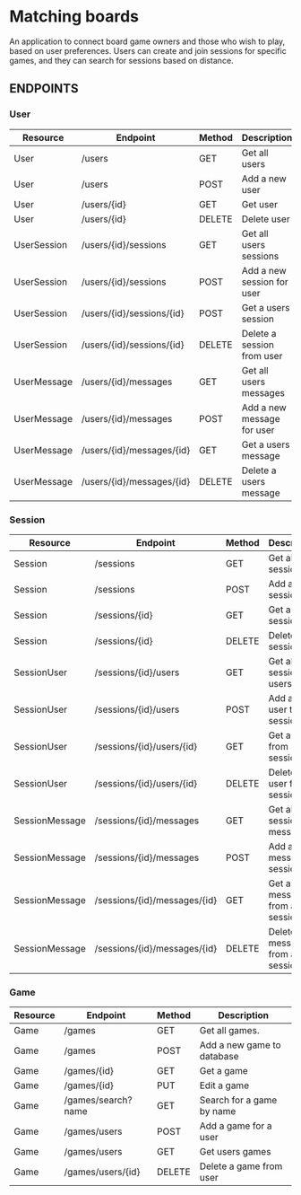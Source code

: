 # Matching boards

An application to connect board game owners and those who wish to play, based on user preferences.
Users can create and join sessions for specific games, and they can search for sessions based
on distance.

## ENDPOINTS

### User

| Resource    | Endpoint                  | Method | Description                |
| ----------- | ------------------------- | ------ | -------------------------- |
| User        | /users                    | GET    | Get all users              |
| User        | /users                    | POST   | Add a new user             |
| User        | /users/{id}               | GET    | Get user                   |
| User        | /users/{id}               | DELETE | Delete user                |
| UserSession | /users/{id}/sessions      | GET    | Get all users sessions     |
| UserSession | /users/{id}/sessions      | POST   | Add a new session for user |
| UserSession | /users/{id}/sessions/{id} | POST   | Get a users session        |
| UserSession | /users/{id}/sessions/{id} | DELETE | Delete a session from user |
| UserMessage | /users/{id}/messages      | GET    | Get all users messages     |
| UserMessage | /users/{id}/messages      | POST   | Add a new message for user |
| UserMessage | /users/{id}/messages/{id} | GET    | Get a users message        |
| UserMessage | /users/{id}/messages/{id} | DELETE | Delete a users message     |

### Session

| Resource       | Endpoint                     | Method | Description                     |
| -------------- | ---------------------------- | ------ | ------------------------------- |
| Session        | /sessions                    | GET    | Get all sessions                |
| Session        | /sessions                    | POST   | Add a new session               |
| Session        | /sessions/{id}               | GET    | Get a session                   |
| Session        | /sessions/{id}               | DELETE | Delete a session                |
| SessionUser    | /sessions/{id}/users         | GET    | Get all sessions users          |
| SessionUser    | /sessions/{id}/users         | POST   | Add a new user to session       |
| SessionUser    | /sessions/{id}/users/{id}    | GET    | Get a user from session         |
| SessionUser    | /sessions/{id}/users/{id}    | DELETE | Delete a user from session      |
| SessionMessage | /sessions/{id}/messages      | GET    | Get all sessions messages       |
| SessionMessage | /sessions/{id}/messages      | POST   | Add a new message to session    |
| SessionMessage | /sessions/{id}/messages/{id} | GET    | Get a message from a session    |
| SessionMessage | /sessions/{id}/messages/{id} | DELETE | Delete a message from a session |

### Game

| Resource | Endpoint           | Method | Description                |
| -------- | ------------------ | ------ | -------------------------- |
| Game     | /games             | GET    | Get all games.             |
| Game     | /games             | POST   | Add a new game to database |
| Game     | /games/{id}        | GET    | Get a game                 |
| Game     | /games/{id}        | PUT    | Edit a game                |
| Game     | /games/search?name | GET    | Search for a game by name  |
| Game     | /games/users       | POST   | Add a game for a user      |
| Game     | /games/users       | GET    | Get users games            |
| Game     | /games/users/{id}  | DELETE | Delete a game from user    |
